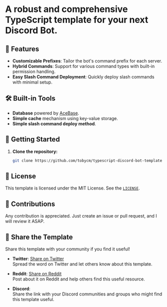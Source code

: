 <!-- <img src="" alt="Brand"> -->

# A robust and comprehensive TypeScript template for your next Discord Bot.

<!-- ![Preview #1](url) -->

## 🎉 Features

- **Customizable Prefixes**: Tailor the bot's command prefix for each server.
- **Hybrid Commands**: Support for various command types with built-in permission handling.
- **Easy Slash Command Deployment**: Quickly deploy slash commands with minimal setup.

## 🛠️ Built-in Tools

- **Database** powered by [AceBase](https://github.com/appy-one/acebase).
- **Simple cache** mechanism using key-value storage.
- **Simple slash command deploy method**.

## 🚀 Getting Started

1. **Clone the repository:**
   ```bash
   git clone https://github.com/tobycm/typescript-discord-bot-template.git
   ```

<!-- TODO: continue this section -->

<!-- ## ❓ FAQ

**Q: 1**
A: 1.

**Q: 2**
A: 2. -->

<!-- ## 📚 Documentation

For more detailed documentation, check out the [Wiki](https://github.com/tobycm/typescript-discord-bot-template/wiki). -->

## 📄 License

This template is licensed under the MIT License. See the [`LICENSE`](https://github.com/tobycm/typescript-discord-bot-template/blob/main/LICENSE).

## 🤝 Contributions

Any contribution is appreciated. Just create an issue or pull request, and I will review it ASAP.

<!-- TODO: extend this to different instructions to different scenarios -->

<!--
## ☕ Support

If you find this template useful and want to support its development, consider buying me a coffee or becoming a GitHub sponsor! Your support helps keep this project alive and encourages continuous improvements.

[Buy me a Coffee and GitHub Sponsors button here]

Thank you for your support! Every contribution, no matter the size, is greatly appreciated. -->

## 📢 Share the Template

Share this template with your community if you find it useful!

- **Twitter**: [Share on Twitter](https://twitter.com/intent/tweet?text=Check%20out%20this%20awesome%20TypeScript%20Discord%20Bot%20template!%20%F0%9F%9A%80%20https%3A%2F%2Fgithub.com%2Ftobycm%2Ftypescript-discord-bot-template)  
  Spread the word on Twitter and let others know about this template.

- **Reddit**: [Share on Reddit](https://www.reddit.com/submit?url=https%3A%2F%2Fgithub.com%2Ftobycm%2Ftypescript-discord-bot-template&title=Check%20out%20this%20TypeScript%20Discord%20Bot%20template!)  
  Post about it on Reddit and help others find this useful resource.

- **Discord**:  
  Share the link with your Discord communities and groups who might find this template useful.

<!-- TODO: replace the texts with buttons -->

